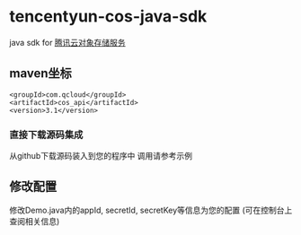 # tencentyun-cos-java-sdk
java sdk for [腾讯云对象存储服务](http://wiki.qcloud.com/wiki/COS%E4%BA%A7%E5%93%81%E4%BB%8B%E7%BB%8D)


## maven坐标

    <groupId>com.qcloud</groupId>
    <artifactId>cos_api</artifactId>
    <version>3.1</version>

### 直接下载源码集成
从github下载源码装入到您的程序中
调用请参考示例

## 修改配置
修改Demo.java内的appId, secretId, secretKey等信息为您的配置
(可在控制台上查阅相关信息)


